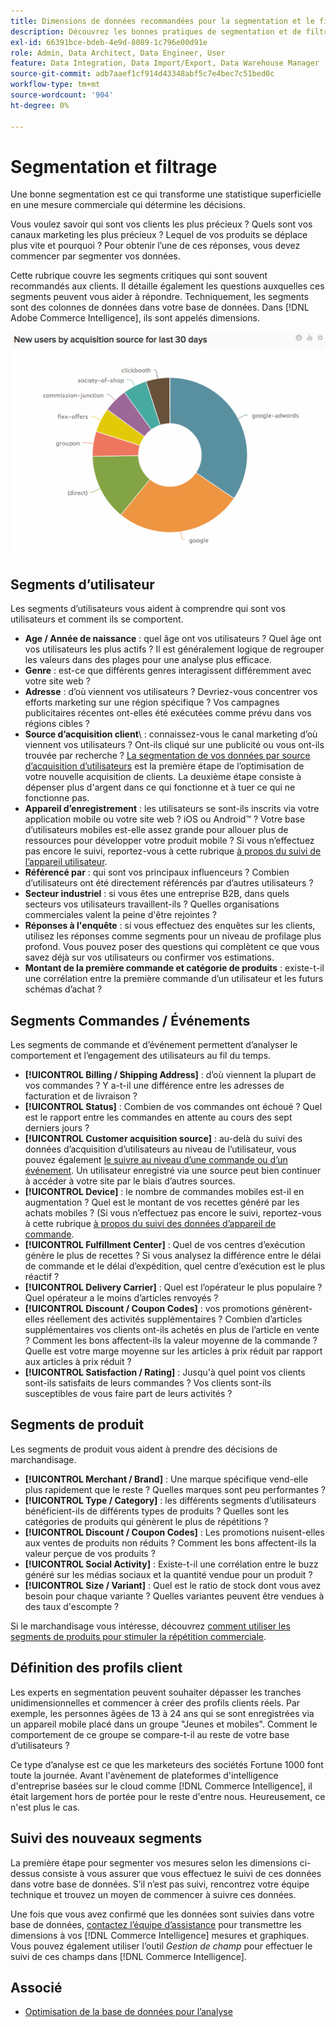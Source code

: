 ```yaml
---
title: Dimensions de données recommandées pour la segmentation et le filtrage
description: Découvrez les bonnes pratiques de segmentation et de filtrage.
exl-id: 66391bce-bdeb-4e9d-8089-1c796e00d91e
role: Admin, Data Architect, Data Engineer, User
feature: Data Integration, Data Import/Export, Data Warehouse Manager
source-git-commit: adb7aaef1cf914d43348abf5c7e4bec7c51bed0c
workflow-type: tm+mt
source-wordcount: '904'
ht-degree: 0%

---
```


# Segmentation et filtrage

Une bonne segmentation est ce qui transforme une statistique superficielle en une mesure commerciale qui détermine les décisions.

Vous voulez savoir qui sont vos clients les plus précieux ? Quels sont vos canaux marketing les plus précieux ? Lequel de vos produits se déplace plus vite et pourquoi ? Pour obtenir l’une de ces réponses, vous devez commencer par segmenter vos données.

Cette rubrique couvre les segments critiques qui sont souvent recommandés aux clients. Il détaille également les questions auxquelles ces segments peuvent vous aider à répondre. Techniquement, les segments sont des colonnes de données dans votre base de données. Dans [!DNL Adobe Commerce Intelligence], ils sont appelés dimensions.

![](../../mbi/assets/mbi-critical-segments.png)


## Segments d’utilisateur

Les segments d’utilisateurs vous aident à comprendre qui sont vos utilisateurs et comment ils se comportent.

* **Age / Année de naissance** : quel âge ont vos utilisateurs ? Quel âge ont vos utilisateurs les plus actifs ? Il est généralement logique de regrouper les valeurs dans des plages pour une analyse plus efficace.
* **Genre** : est-ce que différents genres interagissent différemment avec votre site web ?
* **Adresse** : d’où viennent vos utilisateurs ? Devriez-vous concentrer vos efforts marketing sur une région spécifique ? Vos campagnes publicitaires récentes ont-elles été exécutées comme prévu dans vos régions cibles ?
* **Source d’acquisition client**\ : connaissez-vous le canal marketing d’où viennent vos utilisateurs ? Ont-ils cliqué sur une publicité ou vous ont-ils trouvée par recherche ? [La segmentation de vos données par source d’acquisition d’utilisateurs](../data-analyst/analysis/google-track-user-acq.md) est la première étape de l’optimisation de votre nouvelle acquisition de clients. La deuxième étape consiste à dépenser plus d&#39;argent dans ce qui fonctionne et à tuer ce qui ne fonctionne pas.
* **Appareil d’enregistrement** : les utilisateurs se sont-ils inscrits via votre application mobile ou votre site web ? iOS ou Android™ ? Votre base d’utilisateurs mobiles est-elle assez grande pour allouer plus de ressources pour développer votre produit mobile ? Si vous n’effectuez pas encore le suivi, reportez-vous à cette rubrique [à propos du suivi de l’appareil utilisateur](../data-analyst/analysis/track-usr-dev-browser.md).
* **Référencé par** : qui sont vos principaux influenceurs ? Combien d’utilisateurs ont été directement référencés par d’autres utilisateurs ?
* **Secteur industriel** : si vous êtes une entreprise B2B, dans quels secteurs vos utilisateurs travaillent-ils ? Quelles organisations commerciales valent la peine d&#39;être rejointes ?
* **Réponses à l&#39;enquête** : si vous effectuez des enquêtes sur les clients, utilisez les réponses comme segments pour un niveau de profilage plus profond. Vous pouvez poser des questions qui complètent ce que vous savez déjà sur vos utilisateurs ou confirmer vos estimations.
* **Montant de la première commande et catégorie de produits** : existe-t-il une corrélation entre la première commande d’un utilisateur et les futurs schémas d’achat ?

## Segments Commandes / Événements

Les segments de commande et d’événement permettent d’analyser le comportement et l’engagement des utilisateurs au fil du temps.

* **[!UICONTROL Billing / Shipping Address]** : d’où viennent la plupart de vos commandes ? Y a-t-il une différence entre les adresses de facturation et de livraison ?
* **[!UICONTROL Status]** : Combien de vos commandes ont échoué ? Quel est le rapport entre les commandes en attente au cours des sept derniers jours ?
* **[!UICONTROL Customer acquisition source]** : au-delà du suivi des données d’acquisition d’utilisateurs au niveau de l’utilisateur, vous pouvez également [le suivre au niveau d’une commande ou d’un événement](../data-analyst/analysis/google-track-user-acq.md). Un utilisateur enregistré via une source peut bien continuer à accéder à votre site par le biais d’autres sources.
* **[!UICONTROL Device]** : le nombre de commandes mobiles est-il en augmentation ? Quel est le montant de vos recettes généré par les achats mobiles ? (Si vous n’effectuez pas encore le suivi, reportez-vous à cette rubrique [à propos du suivi des données d’appareil de commande](../data-analyst/analysis/track-usr-dev-browser.md).
* **[!UICONTROL Fulfillment Center]** : Quel de vos centres d’exécution génère le plus de recettes ? Si vous analysez la différence entre le délai de commande et le délai d’expédition, quel centre d’exécution est le plus réactif ?
* **[!UICONTROL Delivery Carrier]** : Quel est l’opérateur le plus populaire ? Quel opérateur a le moins d’articles renvoyés ?
* **[!UICONTROL Discount / Coupon Codes]** : vos promotions génèrent-elles réellement des activités supplémentaires ? Combien d’articles supplémentaires vos clients ont-ils achetés en plus de l’article en vente ? Comment les bons affectent-ils la valeur moyenne de la commande ? Quelle est votre marge moyenne sur les articles à prix réduit par rapport aux articles à prix réduit ?
* **[!UICONTROL Satisfaction / Rating]** : Jusqu&#39;à quel point vos clients sont-ils satisfaits de leurs commandes ? Vos clients sont-ils susceptibles de vous faire part de leurs activités ?

## Segments de produit

Les segments de produit vous aident à prendre des décisions de marchandisage.

* **[!UICONTROL Merchant / Brand]** : Une marque spécifique vend-elle plus rapidement que le reste ? Quelles marques sont peu performantes ?
* **[!UICONTROL Type / Category]** : les différents segments d’utilisateurs bénéficient-ils de différents types de produits ? Quelles sont les catégories de produits qui génèrent le plus de répétitions ?
* **[!UICONTROL Discount / Coupon Codes]** : Les promotions nuisent-elles aux ventes de produits non réduits ? Comment les bons affectent-ils la valeur perçue de vos produits ?
* **[!UICONTROL Social Activity]** : Existe-t-il une corrélation entre le buzz généré sur les médias sociaux et la quantité vendue pour un produit ?
* **[!UICONTROL Size / Variant]** : Quel est le ratio de stock dont vous avez besoin pour chaque variante ? Quelles variantes peuvent être vendues à des taux d&#39;escompte ?

Si le marchandisage vous intéresse, découvrez [comment utiliser les segments de produits pour stimuler la répétition commerciale](../data-analyst/analysis/most-value-source-channel.md).

## Définition des profils client

Les experts en segmentation peuvent souhaiter dépasser les tranches unidimensionnelles et commencer à créer des profils clients réels. Par exemple, les personnes âgées de 13 à 24 ans qui se sont enregistrées via un appareil mobile placé dans un groupe &quot;Jeunes et mobiles&quot;. Comment le comportement de ce groupe se compare-t-il au reste de votre base d’utilisateurs ?

Ce type d’analyse est ce que les marketeurs des sociétés Fortune 1000 font toute la journée. Avant l&#39;avènement de plateformes d&#39;intelligence d&#39;entreprise basées sur le cloud comme [!DNL Commerce Intelligence], il était largement hors de portée pour le reste d&#39;entre nous. Heureusement, ce n&#39;est plus le cas.

## Suivi des nouveaux segments

La première étape pour segmenter vos mesures selon les dimensions ci-dessus consiste à vous assurer que vous effectuez le suivi de ces données dans votre base de données. S’il n’est pas suivi, rencontrez votre équipe technique et trouvez un moyen de commencer à suivre ces données.

Une fois que vous avez confirmé que les données sont suivies dans votre base de données, [contactez l’équipe d’assistance](https://experienceleague.adobe.com/docs/commerce-knowledge-base/kb/troubleshooting/miscellaneous/mbi-service-policies.html?lang=fr) pour transmettre les dimensions à vos [!DNL Commerce Intelligence] mesures et graphiques. Vous pouvez également utiliser l’outil *Gestion de champ* pour effectuer le suivi de ces champs dans [!DNL Commerce Intelligence].

## Associé

* [Optimisation de la base de données pour l’analyse](../best-practices/opt-db-analysis.md)
